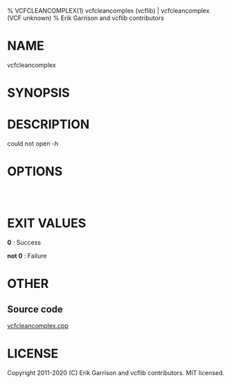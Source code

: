 % VCFCLEANCOMPLEX(1) vcfcleancomplex (vcflib) | vcfcleancomplex (VCF unknown)
% Erik Garrison and vcflib contributors

# NAME

vcfcleancomplex

# SYNOPSIS



# DESCRIPTION

could not open -h

# OPTIONS

```



```

# EXIT VALUES

**0**
: Success

**not 0**
: Failure

# OTHER

## Source code

[vcfcleancomplex.cpp](https://github.com/vcflib/vcflib/blob/master/src/vcfcleancomplex.cpp)

# LICENSE

Copyright 2011-2020 (C) Erik Garrison and vcflib contributors. MIT licensed.

<!--
  Created with ./scripts/bin2md.rb scripts/bin2md-template.erb
-->
